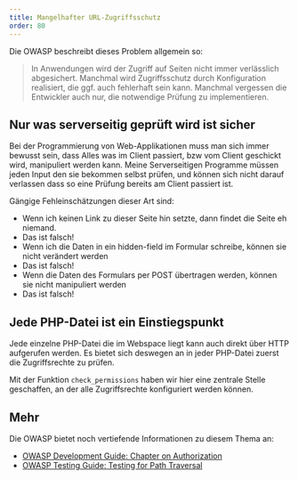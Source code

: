 ```yaml
---
title: Mangelhafter URL-Zugriffsschutz
order: 80
---
```


Die OWASP beschreibt dieses Problem allgemein so:

> In Anwendungen wird der Zugriff auf Seiten nicht immer verlässlich abgesichert. Manchmal wird Zugriffsschutz durch Konfiguration realisiert, die ggf. auch fehlerhaft sein kann. Manchmal vergessen die Entwickler auch nur, die notwendige Prüfung zu implementieren.

## Nur was serverseitig geprüft wird ist sicher

Bei der Programmierung von Web-Applikationen muss man sich immer bewusst sein,
dass Alles was im Client passiert, bzw vom Client geschickt wird, manipuliert werden kann.
Meine Serverseitigen Programme müssen jeden Input den sie bekommen selbst prüfen, und können
sich nicht darauf verlassen dass so eine Prüfung bereits am Client passiert ist.

Gängige Fehleinschätzungen dieser Art sind:

* Wenn ich keinen Link zu dieser Seite hin setzte, dann findet die Seite eh niemand.
* Das ist falsch! 
* Wenn ich die Daten in ein hidden-field im Formular schreibe, können sie nicht verändert werden
* Das ist falsch! 
* Wenn die Daten des Formulars per POST übertragen werden, können sie nicht manipuliert werden
* Das ist falsch!

## Jede PHP-Datei ist ein Einstiegspunkt

Jede einzelne PHP-Datei die im Webspace liegt kann auch direkt
über HTTP aufgerufen werden. Es bietet sich deswegen an in jeder
PHP-Datei zuerst die Zugriffsrechte zu prüfen.

<php caption="Prüfung der Zugriffsrechte am Anfang jeder PHP-Datei">
<?php
  include "functions.php";
  check_permissions();
  // .... 
</php>

Mit der Funktion `check_permissions` haben wir hier eine zentrale
Stelle geschaffen, an der alle Zugriffsrechte konfiguriert werden können.

## Mehr

Die OWASP bietet noch vertiefende Informationen zu diesem Thema an:

* [OWASP Development Guide: Chapter on Authorization](http://www.owasp.org/index.php/Guide_to_Authorization)
* [OWASP Testing Guide: Testing for Path Traversal](http://www.owasp.org/index.php/Testing_for_Path_Traversal)

